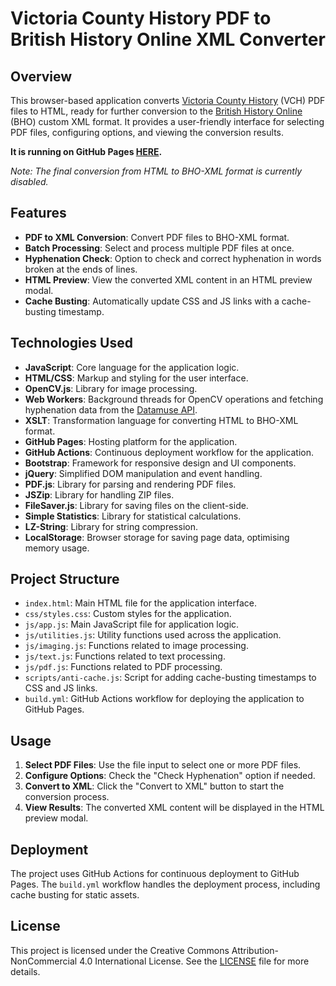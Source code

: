 # Victoria County History PDF to British History Online XML Converter

## Overview

This browser-based application
converts [Victoria County History](https://www.history.ac.uk/research/victoria-county-history) (VCH) PDF files to
HTML, ready for further conversion to the [British History Online](https://www.british-history.ac.uk/catalogue/source_type/Secondary%20texts) (BHO) custom XML
format. It provides a user-friendly interface for selecting PDF files, configuring options, and
viewing the conversion results.

**It is running on GitHub Pages [HERE](https://vchconverter.github.io/vch-converter/).**

*Note: The final conversion from HTML to BHO-XML format is currently disabled.*

## Features

- **PDF to XML Conversion**: Convert PDF files to BHO-XML format.
- **Batch Processing**: Select and process multiple PDF files at once.
- **Hyphenation Check**: Option to check and correct hyphenation in words broken at the ends of lines.
- **HTML Preview**: View the converted XML content in an HTML preview modal.
- **Cache Busting**: Automatically update CSS and JS links with a cache-busting timestamp.

## Technologies Used

- **JavaScript**: Core language for the application logic.
- **HTML/CSS**: Markup and styling for the user interface.
- **OpenCV.js**: Library for image processing.
- **Web Workers**: Background threads for OpenCV operations and fetching hyphenation data from the [Datamuse API](https://www.datamuse.com/api/).
- **XSLT**: Transformation language for converting HTML to BHO-XML format.
- **GitHub Pages**: Hosting platform for the application.
- **GitHub Actions**: Continuous deployment workflow for the application.
- **Bootstrap**: Framework for responsive design and UI components.
- **jQuery**: Simplified DOM manipulation and event handling.
- **PDF.js**: Library for parsing and rendering PDF files.
- **JSZip**: Library for handling ZIP files.
- **FileSaver.js**: Library for saving files on the client-side.
- **Simple Statistics**: Library for statistical calculations.
- **LZ-String**: Library for string compression.
- **LocalStorage**: Browser storage for saving page data, optimising memory usage.

## Project Structure

- `index.html`: Main HTML file for the application interface.
- `css/styles.css`: Custom styles for the application.
- `js/app.js`: Main JavaScript file for application logic.
- `js/utilities.js`: Utility functions used across the application.
- `js/imaging.js`: Functions related to image processing.
- `js/text.js`: Functions related to text processing.
- `js/pdf.js`: Functions related to PDF processing.
- `scripts/anti-cache.js`: Script for adding cache-busting timestamps to CSS and JS links.
- `build.yml`: GitHub Actions workflow for deploying the application to GitHub Pages.

## Usage

1. **Select PDF Files**: Use the file input to select one or more PDF files.
2. **Configure Options**: Check the "Check Hyphenation" option if needed.
3. **Convert to XML**: Click the "Convert to XML" button to start the conversion process.
4. **View Results**: The converted XML content will be displayed in the HTML preview modal.

## Deployment

The project uses GitHub Actions for continuous deployment to GitHub Pages. The `build.yml` workflow handles the
deployment process, including cache busting for static assets.

## License

This project is licensed under the Creative Commons Attribution-NonCommercial 4.0 International License. See
the [LICENSE](LICENSE.md) file for more details.